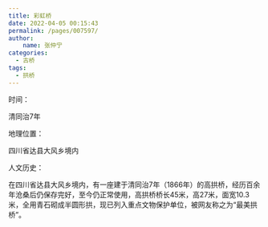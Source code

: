 ```yaml
---
title: 彩虹桥
date: 2022-04-05 00:15:43
permalink: /pages/007597/
author:
    name: 张仲宁
categories:
  - 古桥
tags:
  - 拱桥 
---
```

时间：

清同治7年

地理位置：

四川省达县大风乡境内

人文历史：

在四川省达县大风乡境内，有一座建于清同治7年（1866年）的高拱桥，经历百余年沧桑后仍保存完好，至今仍正常使用，高拱桥桥长45米，高27米，面宽10.3米，全用青石砌成半圆形拱，现已列入重点文物保护单位，被网友称之为“最美拱桥”。

